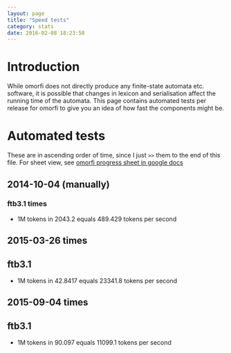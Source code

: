 ```yaml
---
layout: page
title: "Speed tests"
category: stats
date: 2016-02-08 18:23:58
---
```



# Introduction

While omorfi does not directly produce any finite-state automata etc. software,
it is possible that changes in lexicon and serialisation affect the running
time of the automata. This page contains automated tests per release for omorfi
to give you an idea of how fast the components might be.

# Automated tests


These are in ascending order of time, since I just `>>` them to the end of this
file. For sheet view, see [omorfi progress sheet in google
 docs](https://docs.google.com/spreadsheets/d/1eTpUhCz0SzpRl3VYjuzI7etFB2N2bPrzyTV43ebYf6k/edit?usp=sharing)

## 2014-10-04 (manually)

### ftb3.1 times

* 1M tokens in 2043.2 equals 489.429 tokens per second

## 2015-03-26 times

## ftb3.1 

* 1M tokens in 42.8417 equals 23341.8 tokens per second

## 2015-09-04 times

## ftb3.1 

* 1M tokens in 90.097 equals 11099.1 tokens per second

